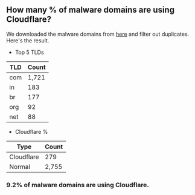 ## How many % of malware domains are using Cloudflare?


We downloaded the malware domains from [here](https://urlhaus.abuse.ch) and filter out duplicates.
Here's the result.


[//]: # (start replacement)


- Top 5 TLDs

| TLD | Count |
| --- | --- |
| com | 1,721 |
| in | 183 |
| br | 177 |
| org | 92 |
| net | 88 |


- Cloudflare %

| Type | Count |
| --- | --- |
| Cloudflare | 279 |
| Normal | 2,755 |


### 9.2% of malware domains are using Cloudflare.